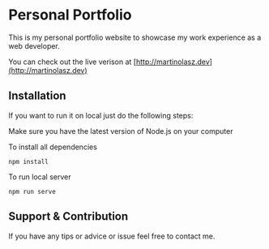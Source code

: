 # Personal Portfolio

This is my personal portfolio website to showcase my work experience as a web 
developer.

You can check out the live verison at [http://martinolasz.dev](http://martinolasz.dev)



## Installation

If you want to run it on local just do the following steps:

Make sure you have the latest version of Node.js on your computer

To install all dependencies 

    npm install     

To run local server

    npm run serve


## Support & Contribution


If you have any tips or advice or issue feel free to contact me.
